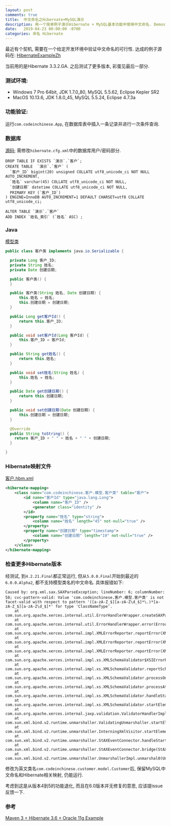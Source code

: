 ```yaml
---
layout: post
comments: true
title:  中文命名之Hibernate+MySQL演示
description: 用一个简单例子演示Hibernate + MySQL基本功能中使用中文命名. Demostrate naming in Chinese in the basic features of Hibernate + MySQL.
date:   2019-04-23 00:00:00 -0700
categories: 命名 Hibernate
---
```


最近有个契机, 需要在一个给定开发环境中验证中文命名的可行性. 达成的例子源码在: [HibernateExampleZh](https://github.com/nobodxbodon/HibernateExampleZh)

当前用的是Hibernate 3.3.2.GA. 之后测试了更多版本, 彩蛋见最后一部分.

### 测试环境:
- Windows 7 Pro 64bit, JDK 1.7.0_80, MySQL 5.5.62, Eclipse Kepler SR2
- MacOS 10.13.6, JDK 1.8.0_45, MySQL 5.5.24, Eclipse 4.7.3a

### 功能验证:
运行`com.codeinchinese.App`, 在数据库表中插入一条记录并进行一次条件查询.

### 数据库
[源码](https://github.com/nobodxbodon/HibernateExampleZh/blob/master/数据库/客户.sql); 需修改`hibernate.cfg.xml`中的数据库用户/密码部分.
```mysql
DROP TABLE IF EXISTS `演示`.`客户`;
CREATE TABLE  `演示`.`客户` (
  `客户_ID` bigint(20) unsigned COLLATE utf8_unicode_ci NOT NULL AUTO_INCREMENT,
  `姓名` varchar(45) COLLATE utf8_unicode_ci NOT NULL,
  `创建日期` datetime COLLATE utf8_unicode_ci NOT NULL,
  PRIMARY KEY (`客户_ID`)
) ENGINE=InnoDB AUTO_INCREMENT=1 DEFAULT CHARSET=utf8 COLLATE utf8_unicode_ci;

ALTER TABLE `演示`.`客户`
ADD INDEX `姓名_索引` (`姓名` ASC) ;
```

### Java
[模型类](https://github.com/nobodxbodon/HibernateExampleZh/blob/master/src/main/java/com/codeinchinese/客户/模型/客户类.java)
```java
public class 客户类 implements java.io.Serializable {

  private Long 客户_ID;
  private String 姓名;
  private Date 创建日期;

  public 客户类() {
  }

  public 客户类(String 姓名, Date 创建日期) {
      this.姓名 = 姓名;
      this.创建日期 = 创建日期;
  }

  public Long get客户Id() {
      return this.客户_ID;
  }

  public void set客户Id(Long 客户Id) {
      this.客户_ID = 客户Id;
  }

  public String get姓名() {
      return this.姓名;
  }

  public void set姓名(String 姓名) {
      this.姓名 = 姓名;
  }

  public Date get创建日期() {
      return this.创建日期;
  }

  public void set创建日期(Date 创建日期) {
      this.创建日期 = 创建日期;
  }

  @Override
  public String toString() {
    return 客户_ID + " " + 姓名 + " " + 创建日期;
  }

}
```

### Hibernate映射文件
[客户.hbm.xml](https://github.com/nobodxbodon/HibernateExampleZh/blob/master/src/main/resources/com/codeinchinese/%E5%AE%A2%E6%88%B7/hibernate/%E5%AE%A2%E6%88%B7.hbm.xml)
```xml
<hibernate-mapping>
    <class name="com.codeinchinese.客户.模型.客户类" table="客户">
        <id name="客户Id" type="java.lang.Long">
            <column name="客户_ID" />
            <generator class="identity" />
        </id>
        <property name="姓名" type="string">
            <column name="姓名" length="45" not-null="true" />
        </property>
        <property name="创建日期" type="timestamp">
            <column name="创建日期" length="19" not-null="true" />
        </property>
    </class>
</hibernate-mapping>
```

### 检查更多Hibernate版本

经测试, 到`4.2.21.Final`都正常运行, 但从`5.0.0.Final`开始到最近的`6.0.0.Alpha2`, 都不支持模型类名的中文命名. 具体报错如下:
```
Caused by: org.xml.sax.SAXParseException; lineNumber: 6; columnNumber: 58; cvc-pattern-valid: Value 'com.codeinchinese.客户.模型.客户类' is not facet-valid with respect to pattern '([a-zA-Z_$][a-zA-Z\d_$]*\.)*[a-zA-Z_$][a-zA-Z\d_$]*' for type 'ClassNameType'.
	at com.sun.org.apache.xerces.internal.util.ErrorHandlerWrapper.createSAXParseException(ErrorHandlerWrapper.java:203)
	at com.sun.org.apache.xerces.internal.util.ErrorHandlerWrapper.error(ErrorHandlerWrapper.java:134)
	at com.sun.org.apache.xerces.internal.impl.XMLErrorReporter.reportError(XMLErrorReporter.java:396)
	at com.sun.org.apache.xerces.internal.impl.XMLErrorReporter.reportError(XMLErrorReporter.java:327)
	at com.sun.org.apache.xerces.internal.impl.XMLErrorReporter.reportError(XMLErrorReporter.java:284)
	at com.sun.org.apache.xerces.internal.impl.xs.XMLSchemaValidator$XSIErrorReporter.reportError(XMLSchemaValidator.java:452)
	at com.sun.org.apache.xerces.internal.impl.xs.XMLSchemaValidator.reportSchemaError(XMLSchemaValidator.java:3230)
	at com.sun.org.apache.xerces.internal.impl.xs.XMLSchemaValidator.processOneAttribute(XMLSchemaValidator.java:2825)
	at com.sun.org.apache.xerces.internal.impl.xs.XMLSchemaValidator.processAttributes(XMLSchemaValidator.java:2762)
	at com.sun.org.apache.xerces.internal.impl.xs.XMLSchemaValidator.handleStartElement(XMLSchemaValidator.java:2050)
	at com.sun.org.apache.xerces.internal.impl.xs.XMLSchemaValidator.startElement(XMLSchemaValidator.java:740)
	at com.sun.org.apache.xerces.internal.jaxp.validation.ValidatorHandlerImpl.startElement(ValidatorHandlerImpl.java:570)
	at com.sun.xml.bind.v2.runtime.unmarshaller.ValidatingUnmarshaller.startElement(ValidatingUnmarshaller.java:101)
	at com.sun.xml.bind.v2.runtime.unmarshaller.InterningXmlVisitor.startElement(InterningXmlVisitor.java:75)
	at com.sun.xml.bind.v2.runtime.unmarshaller.StAXEventConnector.handleStartElement(StAXEventConnector.java:261)
	at com.sun.xml.bind.v2.runtime.unmarshaller.StAXEventConnector.bridge(StAXEventConnector.java:130)
	at com.sun.xml.bind.v2.runtime.unmarshaller.UnmarshallerImpl.unmarshal0(UnmarshallerImpl.java:460)
```
修改为英文类名`com.codeinchinese.customer.model.Customer`后, 保留MySQL中文命名和Hibernate相关映射, 仍能运行. 

考虑到这是从版本4到5的功能退化, 而且在6.0版本并无修复的意思, 应该提issue反馈一下.

### 参考

[Maven 3 + Hibernate 3.6 + Oracle 11g Example](https://www.mkyong.com/hibernate/maven-3-hibernate-3-6-oracle-11g-example-xml-mapping/)